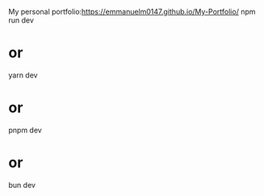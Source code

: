 My personal portfolio:https://emmanuelm0147.github.io/My-Portfolio/
npm run dev
# or
yarn dev
# or
pnpm dev
# or
bun dev
